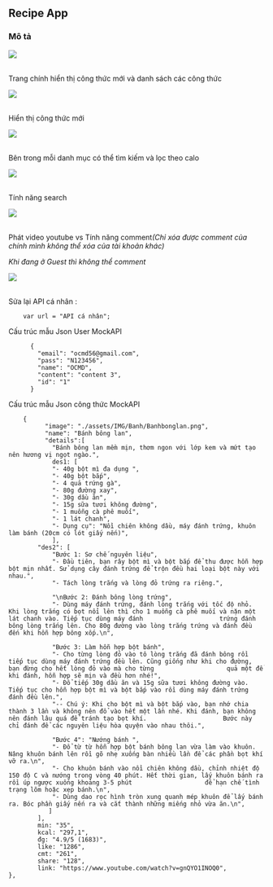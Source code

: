 <h2>Recipe App</h2>
        <h3>Mô tả</h3>
        <p></p>
        <img src= "https://github.com/user-attachments/assets/111cb69d-eb38-4e0c-bfb1-211103d23bd9"/>
        <br>
        <br>    
        <p>Trang chính hiển thị công thức mới và danh sách các công thức</p>
        <img src="https://github.com/user-attachments/assets/b31773e8-ffff-4caf-a5b5-be40ba184508"/>
        <br>
        <br>
        <p>Hiển thị công thức mới</p>
        <img src="https://github.com/user-attachments/assets/0f01a319-4477-4c5a-bef7-ec6e952aa915"/>
        <br>
        <br>
        <p>Bên trong mỗi danh mục có thể tìm kiếm và lọc theo calo</p>
        <img src="https://github.com/user-attachments/assets/77dbea9c-a06d-4677-8d65-f06d98916060"/>
        <br>
        <br>
         <p>Tính năng search</p>
        <img src="https://github.com/user-attachments/assets/258d45e9-a84f-4d6d-97c7-135e4b23e76a"/>
        <br>
        <br>
        <p>Phát video youtube vs Tính năng comment<i>(Chỉ xóa được comment của chính mình không thể xóa của tài khoản khác)</i></p>
       <p><i>Khi đang ở Guest thì không thể comment</i></p> 
        <img src="https://github.com/user-attachments/assets/13d269ff-1ffe-4c6d-8274-4ded41833ddd"/>
        <br>
        <br>
        <p>Sửa lại API cá nhân :</p>

        var url = "API cá nhân";

 <p>Cấu trúc mẫu Json User MockAPI</p>

          {
            "email": "ocmd56@gmail.com",
            "pass": "N123456",
            "name": "OCMD",
            "content": "content 3",
            "id": "1"
          }
          
<p>Cấu trúc mẫu Json công thức MockAPI</p>

        {
              "image": "./assets/IMG/Banh/Banhbonglan.png",
              "name": "Bánh bông lan",
              "details":[
                "Bánh bông lan mềm mịn, thơm ngon với lớp kem và mứt tạo nên hương vị ngọt ngào.",
                des1: [
                "- 40g bột mì đa dụng ",
                "- 40g bột bắp",
                "- 4 quả trứng gà",
                "- 80g đường xay",
                "- 30g dầu ăn",
                "- 15g sữa tươi không đường",
                "- 1 muỗng cà phê muối",
                "- 1 lát chanh",
                "- Dụng cụ": "Nồi chiên không dầu, máy đánh trứng, khuôn làm bánh (20cm có lót giấy nến)",
                ],
            "des2": [
                "Bước 1: Sơ chế nguyên liệu",
                "- Đầu tiên, bạn rây bột mì và bột bắp để thu được hỗn hợp bột mịn nhất. Sử dụng cây đánh trứng để trộn đều hai loại bột này với nhau.",
                "- Tách lòng trắng và lòng đỏ trứng ra riêng.",
                
                "\nBước 2: Đánh bông lòng trứng",
                "- Dùng máy đánh trứng, đánh lòng trắng với tốc độ nhỏ. Khi lòng trắng có bọt nổi lên thì cho 1 muỗng cà phê muối và nặn một lát chanh vào. Tiếp tục dùng máy đánh                     trứng đánh bông lòng trắng lên. Cho 80g đường vào lòng trắng trứng và đánh đều đến khi hỗn hợp bông xốp.\n",
                
                "Bước 3: Làm hỗn hợp bột bánh",
                "- Cho từng lòng đỏ vào tô lòng trắng đã đánh bông rồi tiếp tục dùng máy đánh trứng đều lên. Cũng giống như khi cho đường, bạn đừng cho hết lòng đỏ vào mà cho từng                    quả một để khi đánh, hỗn hợp sẽ mịn và đều hơn nhé!",
                "- Đổ tiếp 30g dầu ăn và 15g sữa tươi không đường vào. Tiếp tục cho hỗn hợp bột mì và bột bắp vào rồi dùng máy đánh trứng đánh đều lên.",
                "-- Chú ý: Khi cho bột mì và bột bắp vào, bạn nhớ chia thành 3 lần và không nên đổ vào hết một lần nhé. Khi đánh, bạn không nên đánh lâu quá để tránh tạo bọt khí.                     Bước này chỉ đánh để các nguyên liệu hòa quyện vào nhau thôi.",
                
                "Bước 4": "Nướng bánh ",
                "- Đổ từ từ hỗn hợp bột bánh bông lan vừa làm vào khuôn. Nâng khuôn bánh lên rồi gõ nhẹ xuống bàn nhiều lần để các phần bọt khí vỡ ra.\n",
                "- Cho khuôn bánh vào nồi chiên không dầu, chỉnh nhiệt độ 150 độ C và nướng trong vòng 40 phút. Hết thời gian, lấy khuôn bánh ra rồi úp ngược xuống khoảng 3-5 phút                    để hạn chế tình trạng lõm hoặc xẹp bánh.\n",
                "- Dùng dao rọc hình tròn xung quanh mép khuôn để lấy bánh ra. Bóc phần giấy nến ra và cắt thành những miếng nhỏ vừa ăn.\n",
               ]
            ],
            min: "35",
            kcal: "297,1",
            đg: "4.9/5 (1683)",
            like: "1286",
            cmt: "261",
            share: "128",
            link: "https://www.youtube.com/watch?v=gnQYO1INOQ0",
    },


